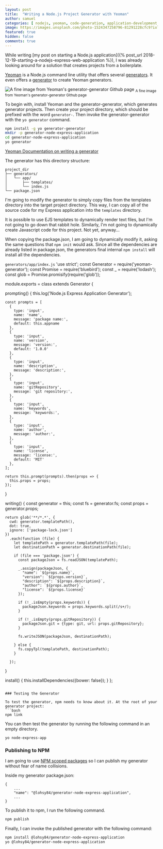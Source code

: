 ```yaml
---
layout: post
title:  "Writing a Node.js Project Generator with Yeoman"
author: samuel
categories: [ nodejs, yeoman, code-generation, application-development ]
image: https://images.unsplash.com/photo-1524347258796-81291228cfc9?ixlib=rb-1.2.1&ixid=eyJhcHBfaWQiOjEyMDd9&auto=format&fit=crop&w=2468&q=80
featured: true
hidden: false
comments: true
---
```


While writing [my post on starting a Node.js application]({% post_url 2018-12-19-starting-a-nodejs-express-web-application %}), I was already looking around for a solution that creates projects from a boilerplate.

[Yeoman](https://yeoman.io) is a Node.js command line utility that offers several [generators]((https://yeoman.io/generators/)). It even offers a [generator](https://github.com/yeoman/generator-generator) to create Yeoman generators.

![A fine image from Yeoman's generator-generator Github page](https://camo.githubusercontent.com/f8dc3e07d956f1f8dbdea5f895800fe53772a50d/687474703a2f2f692e696d6775722e636f6d2f326771696966742e6a7067)
<sub>A fine image from Yeoman's generator-generator Github page</sub>

To begin with, install Yeoman and the generator-generator, which generates generator projects. Then create your project directory, which should be prefixed with the word `generator-`.
Then invoke the generator-generator with the `yo generator` command.

```bash
npm install -g yo generator-generator
mkdir -p generator-node-express-application
cd generator-node-express-application
yo generator
```

[Yeoman Documentation on writing a generator](https://yeoman.io/authoring/)

The generator has this directory structure:
```text
project_dir
├── generators/
│   └── app/
│       ├── templates/
│       └── index.js
└── package.json
```


I'm going to modify the generator to simply copy files from the templates directory into the target project directory. This way, I can copy all
of the source code for my Express application into the `templates` directory.

It is possible to use EJS templates to dynamically render text files, but I'm not going to go down that rabbit hole. Similarly, I'm not going to dynamically create Javascript code  for this project. Not yet, anyway...

When copying the package.json, I am going to dynamically modify it, asking the same questions that `npm init` would ask. Since all the dependencies are already listed in package.json, the generators final internal `npm install` will install all the dependencies.

`generators/app/index.js`
'use strict';
const Generator = require('yeoman-generator');
const Promise = require('bluebird');
const _ = require('lodash');
const glob = Promise.promisify(require('glob'));

module.exports = class extends Generator {

  prompting() {
    this.log('Node.js Express Application Generator');

    const prompts = [
      {
        type: 'input',
        name: 'name',
        message: 'package name:',
        default: this.appname
      },
      {
        type: 'input',
        name: 'version',
        message: 'version:',
        default: '1.0.0'
      },
      {
        type: 'input',
        name: 'description',
        message: 'description:',
      },
      {
        type: 'input',
        name: 'gitRepository',
        message: 'git repository:',
      },
      {
        type: 'input',
        name: 'keywords',
        message: 'keywords:',
      },
      {
        type: 'input',
        name: 'author',
        message: 'author:',
      },
      {
        type: 'input',
        name: 'license',
        message: 'license:',
        default: 'MIT'
      },
    ];

    return this.prompt(prompts).then(props => {
      this.props = props;
    });
  }

  writing() {
    const generator = this;
    const fs = generator.fs;
    const props = generator.props;

    return glob('**/*.*', {
      cwd: generator.templatePath(),
      dot: true,
      ignore: ['package-lock.json']
    })
      .each(function (file) {
        let templatePath = generator.templatePath(file);
        let destinationPath = generator.destinationPath(file);

        if (file === 'package.json') {
          const packageJson = fs.readJSON(templatePath);

          _.assign(packageJson, {
            "name": `${props.name}`,
            "version": `${props.version}`,
            "description": `${props.description}`,
            "author": `${props.author}`,
            "license": `${props.license}`
          });

          if (!_.isEmpty(props.keywords)) {
            packageJson.keywords = props.keywords.split(/s+/);
          }

          if (!_.isEmpty(props.gitRepository)) {
            packageJson.git = {type: git, url: props.gitRepository};
          }

          fs.writeJSON(packageJson, destinationPath);

        } else {
          fs.copyTpl(templatePath, destinationPath);
        }

      });
  }

  install() {
    this.installDependencies({bower: false});
  }
};
```

### Testing the Generator

To test the generator, npm needs to know about it. At the root of your generator project:
```bash
npm link
```

You can then test the generator by running the following command in an empty directory.
```bash
yo node-express-app

```

### Publishing to NPM
I am going to use [NPM scoped packages](https://docs.npmjs.com/misc/scope) so I can publish my generator without fear of name collisions.

Inside my generator package.json:
```
{
    ...
    "name": "@lohsy84/generator-node-express-application",
    ...   
}
```

To publish it to npm, I run the following command.

```bash
npm publish
```


Finally, I can invoke the published generator with the following command:

```bash
npm install @lohsy84/generator-node-express-application
yo @lohsy84/generator-node-express-application
```
